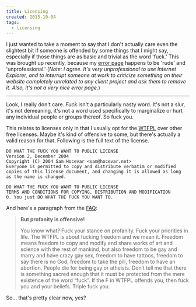 ```yaml
---
title: Licensing
created: 2015-10-04
tags:
  - licensing
---
```


I just wanted to take a moment to say that I don't actually care even the slightest bit if someone is offended by some things that I might say, especially if those things are as basic and trivial as the word 'fuck.' This was brought up recently, because my [error page](http://zacanger.com/whateverrandomblablahblah) happens to be 'rude' and 'unprofessional.' (_Note: I agree. It's very unprofessional to use Internet Explorer, and to interrupt someone at work to criticize something on their website completely unrelated to any client project and ask them to remove it. Also, it's not a very nice error page._)

---------

Look, I really don't care. _Fuck_ isn't a particularly nasty word. It's not a slur, it's not demeaning, it's not a word used specifically to marginalize or hurt any individual people or groups thereof. So fuck you.

This relates to licenses only in that I usually opt for the [WTFPL](http://wtfpl.net) over other free licenses. Maybe it's kind of offensive to some, but there's actually a valid reason for that. Following is the full text of the license.

    DO WHAT THE FUCK YOU WANT TO PUBLIC LICENSE
    Version 2, December 2004
    Copyright (C) 2004 Sam Hocevar <sam@hocevar.net>
    Everyone is permitted to copy and distribute verbatim or modified
    copies of this license document, and changing it is allowed as long
    as the name is changed.

    DO WHAT THE FUCK YOU WANT TO PUBLIC LICENSE
    TERMS AND CONDITIONS FOR COPYING, DISTRIBUTION AND MODIFICATION
    0. You just DO WHAT THE FUCK YOU WANT TO.


And here's a paragraph from the [FAQ](http://www.wtfpl.net/faq/):

>**But profanity is offensive!**
>
>You know what? Fuck your stance on profanity. Fuck your priorities in life.
>The WTFPL is about fucking freedom and we mean it. Freedom means freedom to
>copy and modify and share works of art and science with the rest of mankind,
>but also freedom to be gay and marry and have crazy gay sex, freedom to have
>tattoos, freedom to say there is no God, freedom to take the pill, freedom
>to have an abortion. People die for being gay or atheists. Don’t tell me that
>there is something sacred enough that it must be protected from the mere
>existence of the word “fuck”. If the F in WTFPL offends you, then fuck you
>and your beliefs.
>Triple fuck you.

So... that's pretty clear now, yes?
